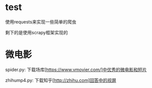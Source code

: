 # test
使用requests来实现一些简单的爬虫

剩下的是使用scrapy框架实现的

#  微电影

spider.py: 下载场库[https://www.vmovier.com/]中优秀的微电影和短片

zhihump4.py: 下载知乎[http://zhihu.com]回答中的视屏


